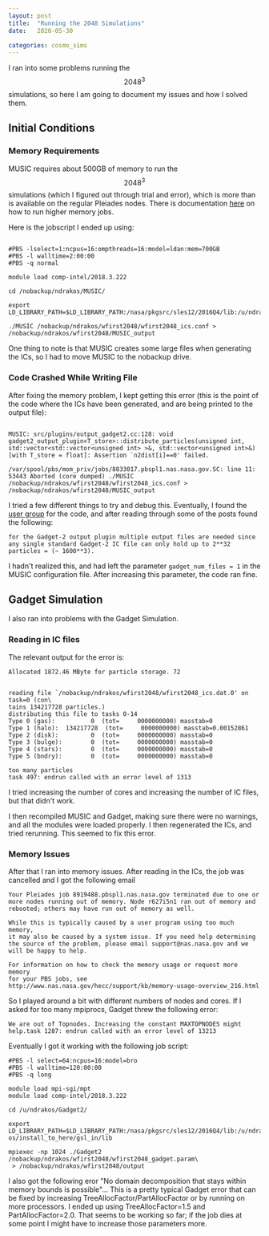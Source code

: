 ```yaml
---
layout: post
title:  "Running the 2048 Simulations"
date:   2020-05-30

categories: cosmo_sims
---
```


I ran into some problems running the $$2048^3$$ simulations, so here I am going to document my issues and how I solved them.

## Initial Conditions

### Memory Requirements

MUSIC requires about 500GB of memory to run the $$2048^3$$ simulations (which I figured out through trial and error), which is more than is available on the regular Pleiades nodes. There is documentation <a href="https://www.nas.nasa.gov/hecc/support/kb/how-to-get-more-memory-for-your-pbs-job_222.html">here</a> on how to run higher memory jobs.

Here is the jobscript I ended up using:

```

#PBS -lselect=1:ncpus=16:ompthreads=16:model=ldan:mem=700GB
#PBS -l walltime=2:00:00
#PBS -q normal

module load comp-intel/2018.3.222

cd /nobackup/ndrakos/MUSIC/

export LD_LIBRARY_PATH=$LD_LIBRARY_PATH:/nasa/pkgsrc/sles12/2016Q4/lib:/u/ndrakos/install_to_here/gsl_in/lib

./MUSIC /nobackup/ndrakos/wfirst2048/wfirst2048_ics.conf > /nobackup/ndrakos/wfirst2048/MUSIC_output

```

One thing to note is that MUSIC creates some large files when generating the ICs, so I had to move MUSIC to the nobackup drive.



### Code Crashed While Writing File

After fixing the memory problem, I kept getting this error (this is the point of the code where the ICs have been generated, and are being printed to the output file):

```

MUSIC: src/plugins/output_gadget2.cc:128: void gadget2_output_plugin<T_store>::distribute_particles(unsigned int, std::vector<std::vector<unsigned int> >&, std::vector<unsigned int>&) [with T_store = float]: Assertion `n2dist[i]==0' failed.

/var/spool/pbs/mom_priv/jobs/8833017.pbspl1.nas.nasa.gov.SC: line 11: 53443 Aborted (core dumped) ./MUSIC /nobackup/ndrakos/wfirst2048/wfirst2048_ics.conf > /nobackup/ndrakos/wfirst2048/MUSIC_output

```


I tried a few different things to try and debug this. Eventually, I found the <a href="https://groups.google.com/forum/#!forum/cosmo_music">user group</a> for the code, and after reading through some of the posts found the following:
```
for the Gadget-2 output plugin multiple output files are needed since any single standard Gadget-2 IC file can only hold up to 2**32 particles = (~ 1600**3).
```
I hadn't realized this, and had left the parameter <code>gadget_num_files = 1</code> in the MUSIC configuration file. After increasing this parameter, the code ran fine.


## Gadget Simulation

I also ran into problems with the Gadget Simulation.


### Reading in IC files

The relevant output for the error is:

```
Allocated 1872.46 MByte for particle storage. 72


reading file `/nobackup/ndrakos/wfirst2048/wfirst2048_ics.dat.0' on task=0 (con\
tains 134217728 particles.)
distributing this file to tasks 0-14
Type 0 (gas):          0  (tot=     0000000000) masstab=0
Type 1 (halo):  134217728  (tot=     0000000000) masstab=0.00152861
Type 2 (disk):         0  (tot=     0000000000) masstab=0
Type 3 (bulge):        0  (tot=     0000000000) masstab=0
Type 4 (stars):        0  (tot=     0000000000) masstab=0
Type 5 (bndry):        0  (tot=     0000000000) masstab=0

too many particles
task 497: endrun called with an error level of 1313
```

I tried increasing the number of cores and increasing the number of IC files, but that didn't work.

I then recompiled MUSIC and Gadget, making sure there were no warnings, and all the modules were loaded properly. I then regenerated the ICs, and tried rerunning. This seemed to fix this error.

### Memory Issues

After that I ran into memory issues. After reading in the ICs, the job was cancelled and I got the following email

```
Your Pleiades job 8919488.pbspl1.nas.nasa.gov terminated due to one or
more nodes running out of memory. Node r627i5n1 ran out of memory and
rebooted; others may have run out of memory as well.

While this is typically caused by a user program using too much memory,
it may also be caused by a system issue. If you need help determining
the source of the problem, please email support@nas.nasa.gov and we
will be happy to help.

For information on how to check the memory usage or request more memory
for your PBS jobs, see
http://www.nas.nasa.gov/hecc/support/kb/memory-usage-overview_216.html
```

So I played around a bit with different numbers of nodes and cores. If I asked for too many mpiprocs, Gadget threw the following error:

```
We are out of Topnodes. Increasing the constant MAXTOPNODES might help.task 1287: endrun called with an error level of 13213
```

Eventually I got it working with the following job script:

```
#PBS -l select=64:ncpus=16:model=bro
#PBS -l walltime=120:00:00
#PBS -q long

module load mpi-sgi/mpt
module load comp-intel/2018.3.222

cd /u/ndrakos/Gadget2/

export LD_LIBRARY_PATH=$LD_LIBRARY_PATH:/nasa/pkgsrc/sles12/2016Q4/lib:/u/ndrak\
os/install_to_here/gsl_in/lib

mpiexec -np 1024 ./Gadget2 /nobackup/ndrakos/wfirst2048/wfirst2048_gadget.param\
 > /nobackup/ndrakos/wfirst2048/output
```

I also got the following eror "No domain decomposition that stays within memory bounds is possible"... This is a pretty typical Gadget error that can be fixed by increasing TreeAllocFactor/PartAllocFactor or by running on more processors. I ended up using TreeAllocFactor=1.5 and PartAllocFactor=2.0. That seems to be working so far; if the job dies at some point I might have to increase those parameters more.
